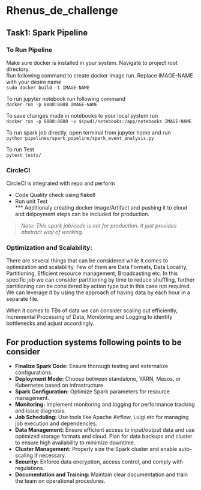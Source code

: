 # Rhenus_de_challenge

## Task1: Spark Pipeline

### To Run Pipeline
Make sure docker is installed in your system. Navigate to project root directory.\
Run following command to create docker image run. Replace IMAGE-NAME with your desire name \
`sudo docker build -t IMAGE-NAME`

To run jupyter notebook run following command\
`docker run -p 8888:8888 IMAGE-NAME`

To save changes made in notebooks to your local system run\
`docker run -p 8888:8888 -v $(pwd)/notebooks:/app/notebooks IMAGE-NAME`

To run spark job directly, open terminal from jupyter home and run\
`python pipelines/spark_pipeline/spark_event_analysis.py`

To run Test\
`pytest tests/`


### CircleCI
CircleCI is integrated with repo and perform
* Code Quality check using flake8
* Run unit Test \
*** Additionaly creating docker image/Artifact and pushing it to cloud and delpoyment steps can be included for production.

> *Note: This spark job/code is not for production. It just provides abstract way of working.*

### Optimization and Scalability:
There are several things that can be considered while it comes to optimization and scalability. Few of them are Data Formats, Data Locality, Partitioning, Efficient resource management, Broadcasting etc. In this specific job we can consider partitioning by time to reduce shuffling, further partitioning can be considered by action type but in this case not required. We can leverage it by using the approach of having data by each hour in a separate file.

When it comes to TBs of data we can consider scaling out efficiently, Incremental Processing of Data, Monitoring and Logging to identify bottlenecks and adjust accordingly.

## For production systems following points to be consider 
* **Finalize Spark Code:** Ensure thorough testing and externalize configurations.
* **Deployment Mode:** Choose between standalone, YARN, Mesos, or Kubernetes based on infrastructure.
* **Spark Configuration:** Optimize Spark parameters for resource management.
* **Monitoring:** Implement monitoring and logging for performance tracking and issue diagnosis.
* **Job Scheduling:** Use tools like Apache Airflow, Luigi etc for managing job execution and dependencies.
* **Data Management:** Ensure efficient access to input/output data and use optimized storage formats and cloud. Plan for data backups and cluster to ensure high availability to minimize downtime.
* **Cluster Management:** Properly size the Spark cluster and enable auto-scaling if necessary.
* **Security:** Enforce data encryption, access control, and comply with regulations.
* **Documentation and Training:** Maintain clear documentation and train the team on operational procedures.
